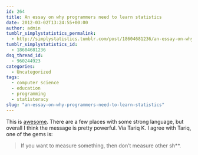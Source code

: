 ```yaml
---
id: 264
title: An essay on why programmers need to learn statistics
date: 2012-03-02T13:24:55+00:00
author: admin
tumblr_simplystatistics_permalink:
  - http://simplystatistics.tumblr.com/post/18604681236/an-essay-on-why-programmers-need-to-learn-statistics
tumblr_simplystatistics_id:
  - 18604681236
dsq_thread_id:
  - 960244923
categories:
  - Uncategorized
tags:
  - computer science
  - education
  - programming
  - statisteracy
slug: "an-essay-on-why-programmers-need-to-learn-statistics"
---
```

This is <a href="http://zedshaw.com/essays/programmer_stats.html" target="_blank">awesome</a>. There are a few places with some strong language, but overall I think the message is pretty powerful. Via Tariq K. I agree with Tariq, one of the gems is:

> <span>If you want to measure something, then don&#8217;t measure other sh**. </span>

